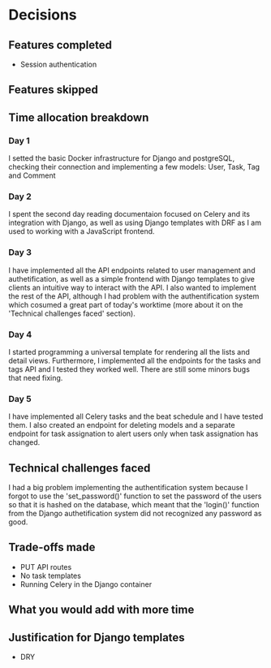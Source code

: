 # Decisions

## Features completed

- Session authentication

## Features skipped

## Time allocation breakdown

### Day 1
I setted the basic Docker infrastructure for Django and postgreSQL, checking their connection and implementing a few models: User, Task, Tag and Comment

### Day 2
I spent the second day reading documentaion focused on Celery and its integration with Django, as well as using Django templates with DRF as I am used to working with a JavaScript frontend.

### Day 3
I have implemented all the API endpoints related to user management and authetification, as well as a simple frontend with Django templates to give clients an intuitive way to interact with the API. I also wanted to implement the rest of the API, although I had problem with the authentification system which cosumed a great part of today's worktime (more about it on the 'Technical challenges faced' section).

### Day 4
I started programming a universal template for rendering all the lists and detail views. Furthermore, I implemented all the endpoints for the tasks and tags API and I tested they worked well. There are still some minors bugs that need fixing.

### Day 5
I have implemented all Celery tasks and the beat schedule and I have tested them. I also created an endpoint for deleting models and a separate endpoint for task assignation to alert users only when task assignation has changed.

## Technical challenges faced
I had a big problem implementing the authentification system because I forgot to use the 'set_password()' function to set the password of the users so that it is hashed on the database, which meant that the 'login()' function from the Django authetification system did not recognized any password as good.

## Trade-offs made

- PUT API routes
- No task templates
- Running Celery in the Django container

## What you would add with more time

## Justification for Django templates

- DRY